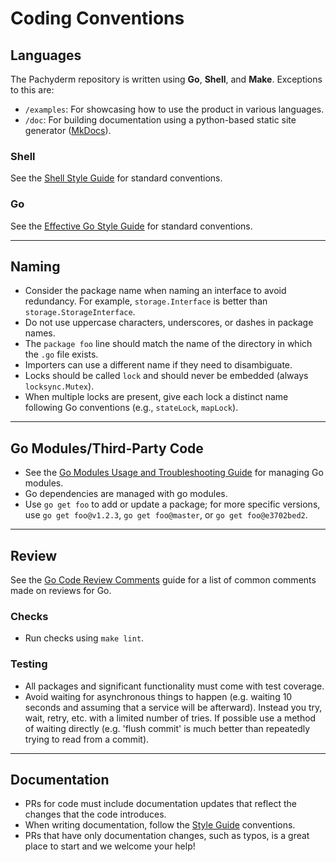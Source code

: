 # Coding Conventions

## Languages 

The Pachyderm repository is written using **Go**, **Shell**, and **Make**. Exceptions to this are:

- `/examples`: For showcasing how to use the product in various languages.
- `/doc`: For building documentation using a python-based static site generator ([MkDocs](https://www.mkdocs.org/)).


### Shell

See the [Shell Style Guide](https://google.github.io/styleguide/shellguide.html) for standard conventions. 

### Go

See the [Effective Go Style Guide](https://go.dev/doc/effective_go) for standard conventions.

---

## Naming 

- Consider the package name when naming an interface to avoid redundancy. For example, `storage.Interface` is better than `storage.StorageInterface`.
- Do not use uppercase characters, underscores, or dashes in package names.
- The `package foo` line should match the name of the directory in which the `.go` file exists.
- Importers can use a different name if they need to disambiguate.
- Locks should be called `lock` and should never be embedded (always `locksync.Mutex`).
- When multiple locks are present, give each lock a distinct name following Go conventions (e.g., `stateLock`, `mapLock`).

---

## Go Modules/Third-Party Code

- See the [Go Modules Usage and Troubleshooting Guide](https://github.com/golang/go/wiki/Modules#how-to-install-and-activate-module-support) for managing Go modules.
- Go dependencies are managed with go modules.
- Use `go get foo` to add or update a package; for more specific versions, use  `go get foo@v1.2.3`, `go get foo@master`, or `go get foo@e3702bed2`.

---


## Review

See the [Go Code Review Comments](https://github.com/golang/go/wiki/CodeReviewComments) guide for a list of common comments made on reviews for Go. 


### Checks 

- Run checks using `make lint`. 

### Testing 

- All packages and significant functionality must come with test coverage.
- Avoid waiting for asynchronous things to happen (e.g. waiting 10 seconds and assuming that a service will be afterward). Instead you try, wait, retry, etc. with a limited number of tries. If possible use a method of waiting directly (e.g. 'flush commit' is much better than repeatedly trying to read from a commit).


---

## Documentation

- PRs for code must include documentation updates that reflect the changes that the code introduces.
- When writing documentation, follow the [Style Guide](docs-style-guide.md) conventions.
- PRs that have only documentation changes, such as typos, is a great place to start and we welcome your help!

